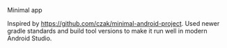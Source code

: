 Minimal app

Inspired by https://github.com/czak/minimal-android-project.
Used newer gradle standards and build tool versions to make it run well in modern Android Studio.
